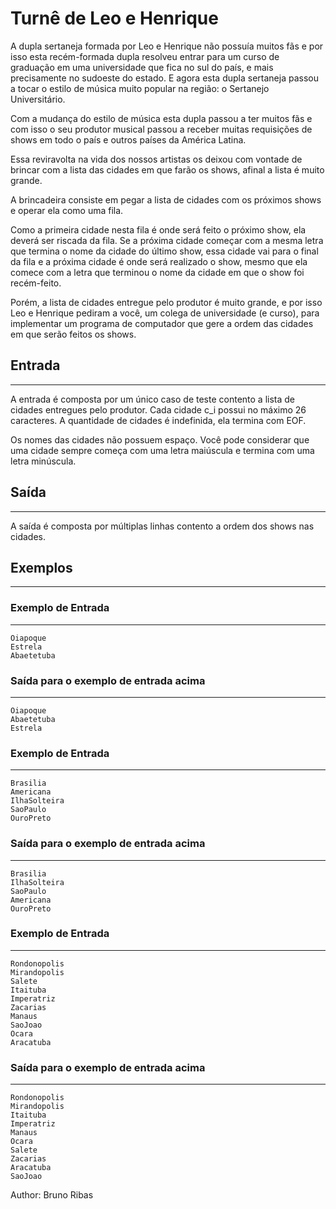 # Turnê de Leo e Henrique
A dupla sertaneja formada por Leo e Henrique não possuía muitos fãs e por isso esta recém-formada dupla resolveu entrar para um curso de graduação em uma universidade que fica no sul do país, e mais precisamente no sudoeste do estado. E agora esta dupla sertaneja passou a tocar o estilo de música muito popular na região: o Sertanejo Universitário.

Com a mudança do estilo de música esta dupla passou a ter muitos fãs e com isso o seu produtor musical passou a receber muitas requisições de shows em todo o país e outros países da América Latina.

Essa reviravolta na vida dos nossos artistas os deixou com vontade de brincar com a lista das cidades em que farão os shows, afinal a lista é muito grande.

A brincadeira consiste em pegar a lista de cidades com os próximos shows e operar ela como uma fila.

Como a primeira cidade nesta fila é onde será feito o próximo show, ela deverá ser riscada da fila. Se a próxima cidade começar com a mesma letra que termina o nome da cidade do último show, essa cidade vai para o final da fila e a próxima cidade é onde será realizado o show, mesmo que ela comece com a letra que terminou o nome da cidade em que o show foi recém-feito.

Porém, a lista de cidades entregue pelo produtor é muito grande, e por isso Leo e Henrique pediram a você, um colega de universidade (e curso), para implementar um programa de computador que gere a ordem das cidades em que serão feitos os shows.

## Entrada
---
A entrada é composta por um único caso de teste contento a lista de cidades entregues pelo produtor. Cada cidade c_i possui no máximo 26 caracteres. A quantidade de cidades é indefinida, ela termina com EOF.

Os nomes das cidades não possuem espaço. Você pode considerar que uma cidade sempre começa com uma letra maiúscula e termina com uma letra minúscula.

## Saída
---
A saída é composta por múltiplas linhas contento a ordem dos shows nas cidades.

## Exemplos
---
### Exemplo de Entrada
---
    Oiapoque
    Estrela
    Abaetetuba

### Saída para o exemplo de entrada acima
---
    Oiapoque
    Abaetetuba
    Estrela

### Exemplo de Entrada
---
    Brasilia
    Americana
    IlhaSolteira
    SaoPaulo
    OuroPreto

### Saída para o exemplo de entrada acima
---
    Brasilia
    IlhaSolteira
    SaoPaulo
    Americana
    OuroPreto

### Exemplo de Entrada
---
    Rondonopolis
    Mirandopolis
    Salete
    Itaituba
    Imperatriz
    Zacarias
    Manaus
    SaoJoao
    Ocara
    Aracatuba

### Saída para o exemplo de entrada acima
---
    Rondonopolis
    Mirandopolis
    Itaituba
    Imperatriz
    Manaus
    Ocara
    Salete
    Zacarias
    Aracatuba
    SaoJoao

Author: Bruno Ribas